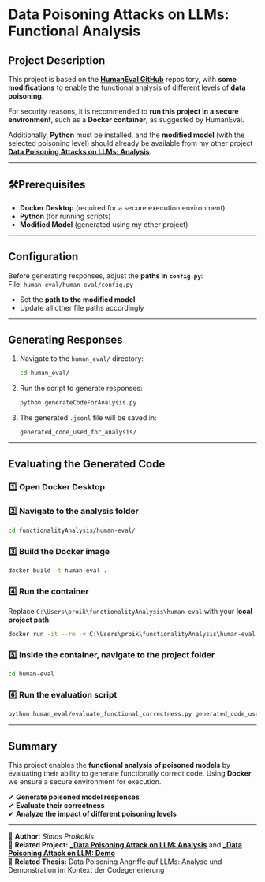 # Data Poisoning Attacks on LLMs: Functional Analysis  

## Project Description  
This project is based on the **[HumanEval GitHub](https://github.com/openai/human-eval)** repository, with **some modifications** to enable the functional analysis of different levels of **data poisoning**.  

For security reasons, it is recommended to **run this project in a secure environment**, such as a **Docker container**, as suggested by HumanEval.  

Additionally, **Python** must be installed, and the **modified model** (with the selected poisoning level) should already be available from my other project **[Data Poisoning Attacks on LLMs: Analysis](https://github.com/SimosPrks/Analysis-of-Data-Poisoning-Attacks-on-Code-LLMs)**.  

---

## 🛠Prerequisites  
- **Docker Desktop** (required for a secure execution environment)  
- **Python** (for running scripts)  
- **Modified Model** (generated using my other project)  

---

## Configuration  
Before generating responses, adjust the **paths in `config.py`**:  
File: `human-eval/human_eval/config.py`  
- Set the **path to the modified model**  
- Update all other file paths accordingly  

---

## Generating Responses  

1. Navigate to the `human_eval/` directory:  
   ```bash
   cd human_eval/
   ```  
2. Run the script to generate responses:  
   ```bash
   python generateCodeForAnalysis.py
   ```  
3. The generated `.jsonl` file will be saved in:  
   ```
   generated_code_used_for_analysis/
   ```  

---

## Evaluating the Generated Code  

### 1️⃣ Open Docker Desktop  

### 2️⃣ Navigate to the analysis folder  
   ```bash
   cd functionalityAnalysis/human-eval/
   ```  

### 3️⃣ Build the Docker image  
   ```bash
   docker build -t human-eval .
   ```  

### 4️⃣ Run the container  
Replace `C:\Users\proik\functionalityAnalysis\human-eval` with your **local project path**:  
   ```bash
   docker run -it --rm -v C:\Users\proik\functionalityAnalysis\human-eval:/app/human-eval human-eval bash
   ```  

### 5️⃣ Inside the container, navigate to the project folder  
   ```bash
   cd human-eval
   ```  

### 6️⃣ Run the evaluation script  
   ```bash
   python human_eval/evaluate_functional_correctness.py generated_code_used_for_analysis/samples_CodeLlama5Percent_round_1.jsonl
   ```  

---

## Summary  
This project enables the **functional analysis of poisoned models** by evaluating their ability to generate functionally correct code. Using **Docker**, we ensure a secure environment for execution.  

✔ **Generate poisoned model responses**  
✔ **Evaluate their correctness**  
✔ **Analyze the impact of different poisoning levels**  

---

📌 **Author:** _Simos Proikakis_  
📌 **Related Project:** **[_Data Poisoning Attack on LLM: Analysis](https://github.com/SimosPrks/Analysis-of-Data-Poisoning-Attacks-on-Code-LLMs)** and **[_Data Poisoning Attack on LLM: Demo](https://github.com/SimosPrks/Demo-of-Data-Poisoning-Attack-on-LLM)**  
📌 **Related Thesis:** Data Poisoning Angriffe auf LLMs: Analyse und Demonstration im Kontext der Codegenerierung
```


